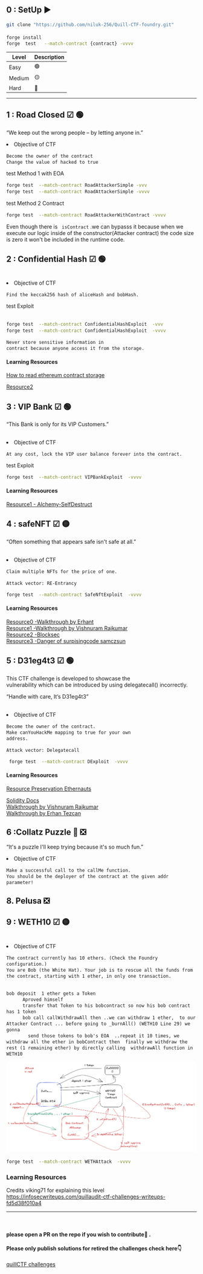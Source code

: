 ## 0 : SetUp ▶

```bash
git clone "https://github.com/niluk-256/Quill-CTF-foundry.git"

forge install
forge  test   --match-contract {contract} -vvvv


```

| Level  | Description |
| ------ | ----------- |
| Easy   | 🟢          |
| Medium | 🟡          |
| Hard   | 🔴          |

---

## 1 : Road Closed ☑ 🟢

“We keep out the wrong people – by letting anyone in.”
<br>

<li>Objective of CTF </li>

```
Become the owner of the contract
Change the value of hacked to true
```

test Method 1 with EOA

```bash
forge test  --match-contract RoadAttackerSimple -vvv
forge test  --match-contract RoadAttackerSimple -vvvv

```

test Method 2 Contract

```bash
forge test  --match-contract RoadAttackerWithContract -vvvv
```

Even though there is ` isContract` .we can bypasss it because when we execute our logic inside of the constructor(Attacker contract) the code size is zero it won't be included in the runtime code.

## 2 : Confidential Hash ☑ 🟢

<br>

<li>Objective of CTF </li>

```
Find the keccak256 hash of aliceHash and bobHash.
```

test Exploit

```bash

forge test  --match-contract ConfidentialHashExploit  -vvv
forge test  --match-contract ConfidentialHashExploit  -vvvv

```

```
Never store sensitive information in
contract because anyone access it from the storage.
```

#### Learning Resources

[How to read ethereum contract storage](https://medium.com/@dariusdev/how-to-read-ethereum-contract-storage-44252c8af925)

[Resource2 ](https://medium.com/coinmonks/hacking-secrets-in-ethereum-smart-contracts-646c638c395c)

## 3 : VIP Bank ☑ 🟢

“This Bank is only for its VIP Customers.”

<br>

<li>Objective of CTF </li>

```
At any cost, lock the VIP user balance forever into the contract.
```

test Exploit

```bash
forge test  --match-contract VIPBankExploit  -vvvv
```

#### Learning Resources

[Resource1 - Alchemy-SelfDestruct](https://www.alchemy.com/overviews/selfdestruct-solidity)

## 4 : safeNFT ☑ 🟡

“Often something that appears safe isn't safe at all.”

<br>

<li>Objective of CTF </li>

```
Claim multiple NFTs for the price of one.
```

`Attack vector: RE-Entrancy`

```bash
forge test  --match-contract SafeNftExploit  -vvvv
```

#### Learning Resources

[Resource0 -Walkthrough by Erhant](https://dev.to/erhant/quill-ctf-4-safe-nft-5699) <br/>
[Resource1 -Walkthrough by Vishnuram Rajkumar](https://infosecwriteups.com/quillaudit-ctf-challenges-writeups-fd5d38f010a4) <br/>
[Resource2 -Blocksec](https://blocksecteam.medium.com/when-safemint-becomes-unsafe-lessons-from-the-hypebears-security-incident-2965209bda2a)<br/>
[Resource3 -Danger of surpisingcode samczsun](https://samczsun.com/the-dangers-of-surprising-code/)

## 5 : D31eg4t3 ☑ 🟢

This CTF challenge is developed to showcase the <br/>
vulnerability which can be introduced by using delegatecall() incorrectly.

“Handle with care, It’s D31eg4t3”

<br>

<li>Objective of CTF </li>

```
Become the owner of the contract.
Make canYouHackMe mapping to true for your own
address.
```

`Attack vector: Delegatecall`

```bash
 forge test  --match-contract DExploit  -vvvv
```

#### Learning Resources

[Resource Preservation Ethernauts](https://medium.com/coinmonks/ethernaut-lvl-16-preservation-walkthrough-how-to-inject-malicious-contracts-with-delegatecall-81e071f98a12)
<br/>

[Solidity Docs](https://docs.soliditylang.org/en/v0.8.6/introduction-to-smart-contracts.html?highlight=delegatecall) <br/>
[Walkthrough by Vishnuram Rajkumar](https://infosecwriteups.com/quillaudit-ctf-challenges-writeups-fd5d38f010a4) <br/>
[Walkthrough by Erhan Tezcan](https://dev.to/erhant/quillctf-5-d31eg4t3-37h3) <br/>

## 6 :Collatz Puzzle 🔴 ❎

“It's a puzzle I'll keep trying because it's so much fun.”
<br>

<li>Objective of CTF </li>

```
Make a successful call to the callMe function.
You should be the deployer of the contract at the given addr parameter!
```

## 8. Pelusa ❎

## 9 : WETH10 ☑ 🟡

<br>

<li>Objective of CTF </li>

```
The contract currently has 10 ethers. (Check the Foundry configuration.)
You are Bob (the White Hat). Your job is to rescue all the funds from the contract, starting with 1 ether, in only one transaction.


```

```
bob deposit  1 ether gets a Token
      Aproved himself
      transfer that Token to his bobcontract so now his bob contract has 1 token
      bob call callWithdrawAll then ..we can withdraw 1 ether,  to our Attacker Contract ... before going to _burnAll() (WETH10 Line 29) we gonna
        send those tokens to bob's EOA  ..repeat it 10 times, we withdraw all the ether in bobContract then  finally we withdraw the rest (1 remaining ether) by directly calling  withdrawAll function in WETH10

```

![image info](./img/w10.png)

```bash
forge test  --match-contract WETHAttack  -vvvv
```


### Learning Resources

Credits viking71 for explaining this level 
https://infosecwriteups.com/quillaudit-ctf-challenges-writeups-fd5d38f010a4



---

<br/>

#### please open a PR on the repo if you wish to contribute💙 .

#### Please only publish solutions for retired the challenges check here👇

[quillCTF challenges](https://quillctf.super.site/challenges)

